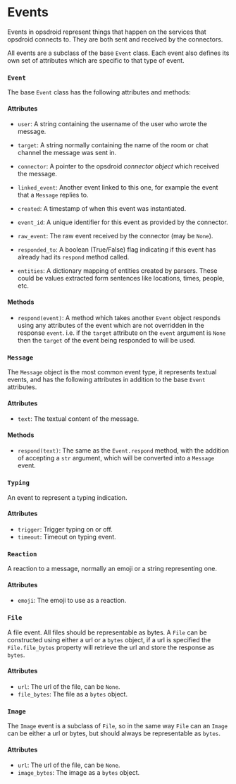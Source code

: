 # Events

Events in opsdroid represent things that happen on the services that opsdroid connects to.
They are both sent and received by the connectors.

All events are a subclass of the base `Event` class. Each event also defines its own set of attributes which are specific to that type of event.


### `Event`

The base `Event` class has the following attributes and methods:


#### Attributes
* `user`: A string containing the username of the user who wrote the message.

* `target`: A string normally containing the name of the room or chat channel the message was sent in.

* `connector`: A pointer to the opsdroid _connector object_ which received the message.

* `linked_event`: Another event linked to this one, for example the event that a `Message` replies to.

* `created`: A timestamp of when this event was instantiated.

* `event_id`: A unique identifier for this event as provided by the connector.

* `raw_event`: The raw event received by the connector (may be `None`).

* `responded_to`: A boolean (True/False) flag indicating if this event has already had its `respond` method called.

* `entities`: A dictionary mapping of entities created by parsers. These could be values extracted form sentences like locations, times, people, etc.


#### Methods
* `respond(event)`: A method which takes another `Event` object responds using any attributes of the event which are not overridden in the response `event`. i.e. if the `target` attribute on the `event` argument is `None` then the `target` of the event being responded to will be used.

### `Message`

The `Message` object is the most common event type, it represents textual events, and has the following attributes in addition to the base `Event` attributes.


#### Attributes

* `text`: The textual content of the message.

#### Methods
* `respond(text)`: The same as the `Event.respond` method, with the addition of accepting a `str` argument, which will be converted into a `Message` event.

### `Typing`

An event to represent a typing indication.

#### Attributes

* `trigger`: Trigger typing on or off.
* `timeout`: Timeout on typing event.

### `Reaction`

A reaction to a message, normally an emoji or a string representing one.

#### Attributes

* `emoji`: The emoji to use as a reaction.

### `File`

A file event. All files should be representable as bytes. A `File` can be constructed using either a url or a `bytes` object, if a url is specified the `File.file_bytes` property will retrieve the url and store the response as `bytes`.

#### Attributes

* `url`: The url of the file, can be `None`.
* `file_bytes`: The file as a `bytes` object.

### `Image`

The `Image` event is a subclass of `File`, so in the same way `File` can an `Image` can be either a url or bytes, but should always be representable as `bytes`.

#### Attributes

* `url`: The url of the file, can be `None`.
* `image_bytes`: The image as a `bytes` object.
